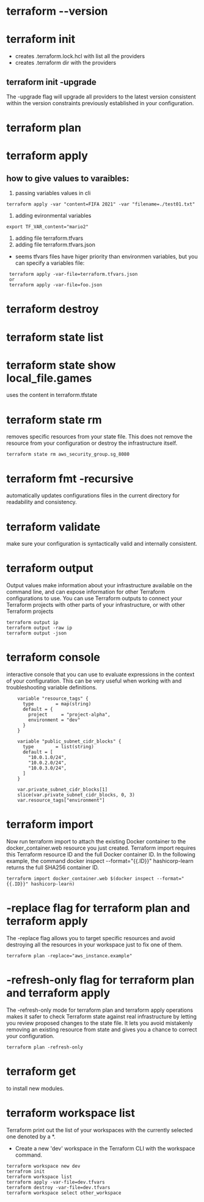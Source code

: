# terraform --version

# terraform init
* creates .terraform.lock.hcl with list all the providers
* creates .terraform dir with the providers

## terraform init -upgrade
The -upgrade flag will upgrade all providers to the latest version consistent within the version constraints previously established in your configuration.

# terraform plan

# terraform apply

## how to give values to varaibles:
1. passing variables values in cli
```
terraform apply -var "content=FIFA 2021" -var "filename=./test01.txt"
```
1. adding evironmental variables
```
export TF_VAR_content="mario2"
```
1. adding file terraform.tfvars
1. adding file terraform.tfvars.json

* seems tfvars files have higer priority than environmen variables, but you can specify a variables file:
```
 terraform apply -var-file=terraform.tfvars.json
 or
 terraform apply -var-file=foo.json
```
# terraform destroy

# terraform state list
# terraform state show local_file.games
uses the content in terraform.tfstate

# terraform state rm
removes specific resources from your state file. This does not remove the resource from your configuration or destroy the infrastructure itself.
```
terraform state rm aws_security_group.sg_8080
```

# terraform fmt -recursive
automatically updates configurations files in the current directory for readability and consistency.

# terraform validate
make sure your configuration is syntactically valid and internally consistent.

# terraform output
Output values make information about your infrastructure available on the command line, and can expose information for other Terraform configurations to use.
You can use Terraform outputs to connect your Terraform projects with other parts of your infrastructure, or with other Terraform projects
```
terraform output ip
terraform output -raw ip
terraform output -json
```

# terraform console
interactive console that you can use to evaluate expressions in the context of your configuration. This can be very useful when working with and troubleshooting variable definitions.
```
    variable "resource_tags" {
      type        = map(string)
      default = {
        project     = "project-alpha",
        environment = "dev"
      }
    }

    variable "public_subnet_cidr_blocks" {
      type        = list(string)
      default = [
        "10.0.1.0/24",
        "10.0.2.0/24",
        "10.0.3.0/24",
      ]
    }

```

```
    var.private_subnet_cidr_blocks[1]
    slice(var.private_subnet_cidr_blocks, 0, 3)
    var.resource_tags["environment"]
```

# terraform import
Now run terraform import to attach the existing Docker container to the docker_container.web resource you just created. Terraform import requires this Terraform resource ID and the full Docker container ID. In the following example, the command docker inspect --format="{{.ID}}" hashicorp-learn returns the full SHA256 container ID.
```
terraform import docker_container.web $(docker inspect --format="{{.ID}}" hashicorp-learn)
```

# -replace flag for terraform plan and terraform apply
The -replace flag allows you to target specific resources and avoid destroying all the resources in your workspace just to fix one of them.
```
terraform plan -replace="aws_instance.example"
```

# -refresh-only flag for terraform plan and terraform apply
The -refresh-only mode for terraform plan and terraform apply operations makes it safer to check Terraform state against real infrastructure by letting you review proposed changes to the state file. It lets you avoid mistakenly removing an existing resource from state and gives you a chance to correct your configuration.
```
terraform plan -refresh-only
```

# terraform get
to install new modules.

# terraform workspace list
Terraform print out the list of your workspaces with the currently selected one denoted by a *.

* Create a new 'dev' workspace in the Terraform CLI with the workspace command.

```
terraform workspace new dev
terrafrom init
terraform workspace list
terraform apply -var-file=dev.tfvars
terraform destroy -var-file=dev.tfvars
terraform workspace select other_workspace
```
